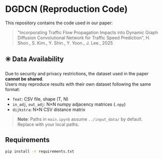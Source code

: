 # DGDCN (Reproduction Code)

This repository contains the code used in our paper:

> "Incorporating Traffic Flow Propagation Impacts into Dynamic Graph Diffusion Convolutional Network for Traffic Speed Prediction", H. Shon., S. Kim., Y. Shin., Y. Yoon., J. Lee., 2025  

## ✳️ Data Availability
Due to security and privacy restrictions, the dataset used in the paper **cannot be shared**.  
Users may reproduce results with their own dataset following the same format:
- `feat`: CSV file, shape (T, N)
- `in_adj`, `out_adj`: N×N numpy adjacency matrices (`.npy`)
- `dijkstra`: N×N CSV distance matrix

> **Note**: Paths in `main.ipynb` assume `../input_data/` by default.  
> Replace with your local paths.

## Requirements
```bash
pip install -r requirements.txt
